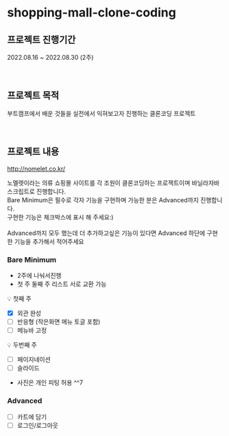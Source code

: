 # shopping-mall-clone-coding

## 프로젝트 진행기간

  2022.08.16 ~ 2022.08.30 (2주)
  <br/>
  <br/>
  <br/>
  
## 프로젝트 목적

부트캠프에서 배운 것들을 실전에서 익혀보고자 진행하는 클론코딩 프로젝트
  <br/>
  <br/>
  <br/>

## 프로젝트 내용

http://nomelet.co.kr/<br/>

노멜렛이라는 의류 쇼핑몰 사이트를 각 조원이 클론코딩하는 프로젝트이며 바닐라자바스크립트로 진행합니다.<br/>
Bare Minimum은 필수로 각자 기능을 구현하며 가능한 분은 Advanced까지 진행합니다.<br/>
구현한 기능은 체크박스에 표시 해 주세요:)<br/>
<br/>
Advanced까지 모두 했는데 더 추가하고싶은 기능이 있다면 Advanced 하단에 구현한 기능을 추가해서 적어주세요<br/>

### Bare Minimum 
- 2주에 나눠서진행 
- 첫 주 둘째 주 리스트 서로 교환 가능

<aside>
💡 첫째 주

- [x] 외관 완성
- [ ] 반응형 (작은화면 메뉴 토글 포함)
- [ ] 메뉴바 고정

💡 두번째 주 

- [ ] 페이지네이션
- [ ] 슬라이드
</aside>

- 사진은 개인 피팅 허용 ^^7

### Advanced

- [ ] 카트에 담기
- [ ] 로그인/로그아웃
